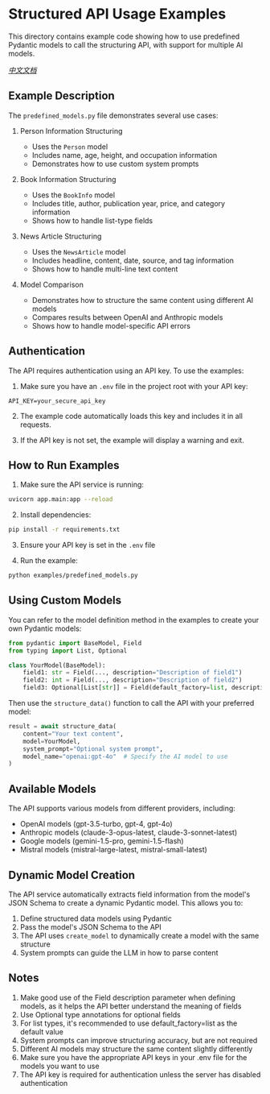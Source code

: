 # Structured API Usage Examples

This directory contains example code showing how to use predefined Pydantic models to call the structuring API, with support for multiple AI models.

*[中文文档](README_zh.md)*

## Example Description

The `predefined_models.py` file demonstrates several use cases:

1. Person Information Structuring
   - Uses the `Person` model
   - Includes name, age, height, and occupation information
   - Demonstrates how to use custom system prompts

2. Book Information Structuring
   - Uses the `BookInfo` model
   - Includes title, author, publication year, price, and category information
   - Shows how to handle list-type fields

3. News Article Structuring
   - Uses the `NewsArticle` model
   - Includes headline, content, date, source, and tag information
   - Shows how to handle multi-line text content

4. Model Comparison
   - Demonstrates how to structure the same content using different AI models
   - Compares results between OpenAI and Anthropic models
   - Shows how to handle model-specific API errors

## Authentication

The API requires authentication using an API key. To use the examples:

1. Make sure you have an `.env` file in the project root with your API key:
```
API_KEY=your_secure_api_key
```

2. The example code automatically loads this key and includes it in all requests.

3. If the API key is not set, the example will display a warning and exit.

## How to Run Examples

1. Make sure the API service is running:
```bash
uvicorn app.main:app --reload
```

2. Install dependencies:
```bash
pip install -r requirements.txt
```

3. Ensure your API key is set in the `.env` file

4. Run the example:
```bash
python examples/predefined_models.py
```

## Using Custom Models

You can refer to the model definition method in the examples to create your own Pydantic models:

```python
from pydantic import BaseModel, Field
from typing import List, Optional

class YourModel(BaseModel):
    field1: str = Field(..., description="Description of field1")
    field2: int = Field(..., description="Description of field2")
    field3: Optional[List[str]] = Field(default_factory=list, description="Description of field3")
```

Then use the `structure_data()` function to call the API with your preferred model:

```python
result = await structure_data(
    content="Your text content",
    model=YourModel,
    system_prompt="Optional system prompt",
    model_name="openai:gpt-4o"  # Specify the AI model to use
)
```

## Available Models

The API supports various models from different providers, including:

- OpenAI models (gpt-3.5-turbo, gpt-4, gpt-4o)
- Anthropic models (claude-3-opus-latest, claude-3-sonnet-latest)
- Google models (gemini-1.5-pro, gemini-1.5-flash)
- Mistral models (mistral-large-latest, mistral-small-latest)

## Dynamic Model Creation

The API service automatically extracts field information from the model's JSON Schema to create a dynamic Pydantic model. This allows you to:

1. Define structured data models using Pydantic
2. Pass the model's JSON Schema to the API
3. The API uses `create_model` to dynamically create a model with the same structure
4. System prompts can guide the LLM in how to parse content

## Notes

1. Make good use of the Field description parameter when defining models, as it helps the API better understand the meaning of fields
2. Use Optional type annotations for optional fields
3. For list types, it's recommended to use default_factory=list as the default value
4. System prompts can improve structuring accuracy, but are not required
5. Different AI models may structure the same content slightly differently
6. Make sure you have the appropriate API keys in your .env file for the models you want to use
7. The API key is required for authentication unless the server has disabled authentication 